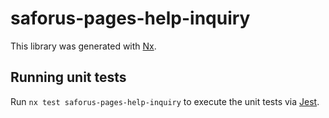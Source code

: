 # saforus-pages-help-inquiry

This library was generated with [Nx](https://nx.dev).

## Running unit tests

Run `nx test saforus-pages-help-inquiry` to execute the unit tests via [Jest](https://jestjs.io).
